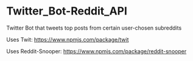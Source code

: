 # Twitter_Bot-Reddit_API

Twitter Bot that tweets top posts from certain user-chosen subreddits

Uses Twit: https://www.npmjs.com/package/twit

Uses Reddit-Snooper: https://www.npmjs.com/package/reddit-snooper
